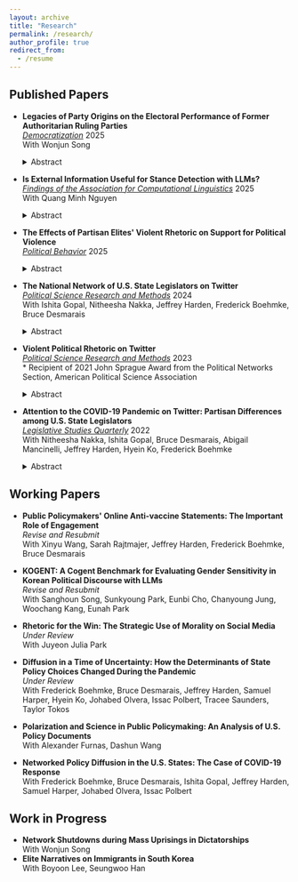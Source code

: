 ```yaml
---
layout: archive
title: "Research"
permalink: /research/
author_profile: true
redirect_from:
  - /resume
---
```


## Published Papers

- **Legacies of Party Origins on the Electoral Performance of Former Authoritarian Ruling Parties** <br> _<ins>Democratization</ins>_ 2025 <br> With Wonjun Song <br>
  <details close><summary>Abstract</summary>
  <i>In this paper, we examine why some former authoritarian ruling parties decline after democratic transitions while others survive and thrive. We argue that former ruling parties that develop strong party brands prior to the onset of authoritarian rule (pre-seizure) are better positioned to garner electoral support under democracy than those created after dictators consolidated power (post-seizure). Pre-seizure parties, by building a party brand before authoritarian onset, are more capable of compensating for the loss of state resource advantages under democracy, whereas post-seizure parties reliant on material inducements are more vulnerable to collapse. Leveraging a dataset covering former authoritarian ruling parties from 1946 to 2010, we find that pre-seizure parties are more likely to avoid dissolution and achieve higher legislative vote shares after the democratic transition. They also exhibit greater resilience to transitional economic crises, as the negative effects of such crises on electoral performance are significantly mitigated. Complementary analysis also shows that pre-seizure parties rely more on grassroots support and less on clientelism, consistent with characteristics associated with stronger party brands. Together, these findings underscore the lasting impact of party origins on post-transition trajectories and offer new insights for the study of comparative authoritarianism, democratization, and political party development.</i>
  </details>

- **Is External Information Useful for Stance Detection with LLMs?** <br> _<ins>Findings of the Association for Computational Linguistics</ins>_ 2025 <br>  With Quang Minh Nguyen <br>
  <details close><summary>Abstract</summary>
  <i>In the stance detection task, a text is classified as either favorable, opposing, or neutral towards a target. Prior work suggests the use of external information, e.g., excerpts from Wikipedia, improves stance detection performance. However, whether or not such information can benefit large language models (LLMs) remains an unanswered question, despite their wide adoption in many reasoning tasks. In this study, we conduct a systematic evaluation on how external information can affect stance detection across eight LLMs and in three datasets with 12 targets. Surprisingly, we find that such information degrades performance in most cases, with macro F1 scores dropping by up to 15.9%. This degradation is even more pronounced at a 28.1% drop when stance biases are introduced in the external information, as LLMs tend to align their predictions with the stance of the provided information rather than the ground truth stance of the given text. We also find that fine-tuning mitigates bias but does not fully eliminate it. Our findings, in contrast to previous literature on BERT-based systems suggesting that external information enhances performance, highlight the risks of information biases in LLM-based stance classifiers.</i>
  </details>

- **The Effects of Partisan Elites' Violent Rhetoric on Support for Political Violence** <br> _<ins>Political Behavior</ins>_ 2025
  <details close><summary>Abstract</summary>
  <i>Violent partisan hostility is undermining American democracy. How does partisan elites’ violent rhetoric shape support for political violence? Focused on social media communication where individuals are exposed to elite messages from both sides of the partisan divide, I conduct an online experiment to examine the impact of co-party and opposing party elites’ violent rhetoric on support for political violence and the medating role of emotions in the process. Drawing insights from theories of opinion leadership and inter-group conflict, I demonstrate that co-party (but not opposing party) elites’ violent rhetoric increases support for violence and that partisans fail to countervail against elites’ violent rhetoric. Further, I show that fear mediates the inflaming effect whereas anger, disgust, and sadness suppress it. This paper is among the first to make sense of the effects of elite rhetoric on violent partisan hostility, advancing knowledge in political violence, political communication, and political psychology.</i>
  </details>

- **The National Network of U.S. State Legislators on Twitter** <br> _<ins>Political Science Research and Methods</ins>_ 2024 <br> With Ishita Gopal, Nitheesha Nakka, Jeffrey Harden, Frederick Boehmke, Bruce Desmarais <br> 
  <details close><summary>Abstract</summary>
  <i>A lot of attention has been paid to studying the online activity of the members of the United States Congress. This scrutiny has not been extended to state legislators. Very few studies exist which catalogue why state legislators connect and communicate with one another online in the ways they do. Inspired by this question and building on studies which have analyzed online communication of members of national legislatures, this paper aims to systematically analyze state legislator relationships in the online environment. We collect original data for 4000+ legislators and study patterns of connection and communication of state legislators on Twitter. The results from this study will help better understand what motivates tie formation in the online environment and if these patterns of connection conform to or can predict offline relationships. We test the impact of variables such as party affiliation, state, chamber, cohort, gender, and policy area focus on the organization of these online networks. We look at three main types of networks that can arise due to participation on Twitter - follower, retweets and mentions. We also aggregate the ties to infer dynamics between states.</i>
  </details>
- **Violent Political Rhetoric on Twitter** <br> _<ins>Political Science Research and Methods</ins>_ 2023 <br> \* Recipient of 2021 John Sprague Award from the Political Networks Section, American Political Science Association 
  <details close><summary>Abstract</summary>
  <i>Violent hostility between ordinary partisans is undermining American democracy. Social media is blamed for rhetoric threatening violence against political opponents and implicated in offline political violence. Focusing on Twitter, I propose a method to identify such rhetoric and investigate substantive patterns associated with it. Using a data set surrounding the 2020 Presidential Election, I demonstrate that violent tweets closely track contentious politics offline, peaking in the days preceding the Capitol Riot. Women and Republican politicians are targeted with such tweets more frequently than non-Republican and men politicians. Violent tweets, while rare, spread widely through communication networks, reaching those without direct ties to violent users on the fringe of the networks. This paper is the first to make sense of violent partisan hostility expressed online, contributing to the fields of partisanship, contentious politics, and political communication.</i>
  </details>
- **Attention to the COVID-19 Pandemic on Twitter: Partisan Differences among U.S. State Legislators** <br> _<ins>Legislative Studies Quarterly</ins>_ 2022 <br> With Nitheesha Nakka, Ishita Gopal, Bruce Desmarais, Abigail Mancinelli, Jeffrey Harden, Hyein Ko, Frederick Boehmke <br> 
  <details close><summary>Abstract</summary>
  <i>Subnational governments in the United States have taken the lead on many aspects of the response to the COVID-19 pandemic. Variation in government activity across states offers the opportunity to analyze responses in comparable settings. We study a common and informative activity among state officials—state legislators’ attention to the pandemic on Twitter. We find that legislators’ attention to the pandemic strongly correlates with the number of cases in the legislator’s state, the national count of new deaths, and the number of pandemic-related public policies passed within the legislator’s state. Furthermore, we find that the degree of responsiveness to pandemic indicators differs significantly across political parties, with Republicans exhibiting weaker responses, on average. Lastly, we find significant differences in the content of tweets about the pandemic by Democratic and Republican legislators, with Democrats focused on health indicators and impacts, and Republicans focused on business impacts and opening the economy.</i>
  </details>


## Working Papers

- **Public Policymakers' Online Anti-vaccine Statements: The Important Role of Engagement** <br> _Revise and Resubmit_ <br> With Xinyu Wang, Sarah Rajtmajer, Jeffrey Harden, Frederick Boehmke, Bruce Desmarais <br>

- **KOGENT: A Cogent Benchmark for Evaluating Gender Sensitivity in Korean Political Discourse with LLMs** <br> _Revise and Resubmit_ <br> With Sanghoun Song, Sunkyoung Park, Eunbi Cho, Chanyoung Jung, Woochang Kang, Eunah Park <br>

- **Rhetoric for the Win: The Strategic Use of Morality on Social Media** <br> _Under Review_ <br> With Juyeon Julia Park <br>
- **Diffusion in a Time of Uncertainty: How the Determinants of State Policy Choices Changed During the Pandemic** <br> _Under Review_ <br> With Frederick Boehmke, Bruce Desmarais, Jeffrey Harden, Samuel Harper, Hyein Ko, Johabed Olvera, Issac Polbert, Tracee Saunders, Taylor Tokos <br>
- **Polarization and Science in Public Policymaking: An Analysis of U.S. Policy Documents** <br> With Alexander Furnas, Dashun Wang <br>
- **Networked Policy Diffusion in the U.S. States: The Case of COVID-19 Response** <br> With Frederick Boehmke, Bruce Desmarais, Ishita Gopal, Jeffrey Harden, Samuel Harper, Johabed Olvera, Issac Polbert <br>


## Work in Progress

- **Network Shutdowns during Mass Uprisings in Dictatorships** <br> With Wonjun Song <br>
- **Elite Narratives on Immigrants in South Korea** <br> With Boyoon Lee, Seungwoo Han <br>
